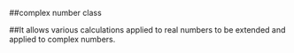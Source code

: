 ##complex number class

##It allows various calculations applied to real numbers to be extended and applied to complex numbers.
